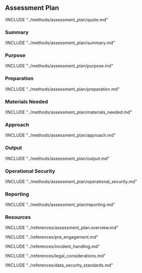 ## Assessment Plan

!INCLUDE "../methods/assessment_plan/quote.md"

### Summary

!INCLUDE "../methods/assessment_plan/summary.md"

### Purpose

!INCLUDE "../methods/assessment_plan/purpose.md"

### Preparation

<?trainer resources?>

!INCLUDE "../methods/assessment_plan/preparation.md"

### Materials Needed

!INCLUDE "../methods/assessment_plan/materials_needed.md"

### Approach

!INCLUDE "../methods/assessment_plan/approach.md"

### Output

!INCLUDE "../methods/assessment_plan/output.md"

### Operational Security

!INCLUDE "../methods/assessment_plan/operational_security.md"

### Reporting 

!INCLUDE "../methods/assessment_plan/reporting.md"

### Resources
<div class="greybox">
!INCLUDE "../references/assessment_plan.overview.md"

!INCLUDE "../references/pre_engagement.md"

!INCLUDE "../references/incident_handling.md"

!INCLUDE "../references/legal_considerations.md"

!INCLUDE "../references/data_security_standards.md"
</div>
